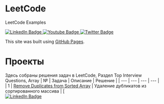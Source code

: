 # LeetCode
LeetCode Examples
<div id="badges">
  <a href="your-linkedin-URL">
    <img src="https://img.shields.io/badge/LinkedIn-blue?style=for-the-badge&logo=linkedin&logoColor=white" alt="LinkedIn Badge"/>
  </a>
  <a href="your-youtube-URL">
    <img src="https://img.shields.io/badge/YouTube-red?style=for-the-badge&logo=youtube&logoColor=white" alt="Youtube Badge"/>
  </a>
  <a href="your-twitter-URL">
    <img src="https://img.shields.io/badge/Twitter-blue?style=for-the-badge&logo=twitter&logoColor=white" alt="Twitter Badge"/>
  </a>
</div>



This site was built using [GitHub Pages](https://pages.github.com/).
# Проекты
Здесь собраны решения задач в LeetCode, Раздел Top Interview Questions, Array
| № | Задача | Описание | Решение |
| --- | --- | --- | --- |
| 1 | [Remove Duplicates from Sorted Array](https://leetcode.com/explore/featured/card/top-interview-questions-easy/92/array/727/) | Удаление дубликатов из  сортированного массива | [    
<a href="https://leetcode.com/problems/remove-duplicates-from-sorted-array/submissions/962493886/">
    <img src="https://media.giphy.com/media/ZD90vpv37ZCPwOG8he/giphy.gif" alt="LinkedIn Badge"/>
  </a>
